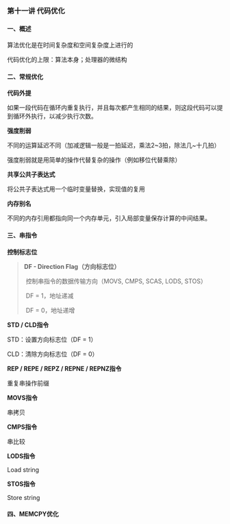 ### 第十一讲 代码优化

#### 一、概述

算法优化是在时间复杂度和空间复杂度上进行的

代码优化的上限：算法本身；处理器的微结构

#### 二、常规优化

**代码外提**

如果一段代码在循环内重复执行，并且每次都产生相同的结果，则这段代码可以提到循环外执行，以减少执行次数。

**强度削弱**

不同的运算延迟不同（加减逻辑一般是一拍延迟，乘法2~3拍，除法几~十几拍）

强度削弱就是用简单的操作代替复杂的操作（例如移位代替乘除）

**共享公共子表达式**

将公共子表达式用一个临时变量替换，实现值的复用

**内存别名**

不同的内存引用都指向同一个内存单元，引入局部变量保存计算的中间结果。

#### 三、串指令

**控制标志位**

> **DF - Direction Flag（方向标志位）**
>
> ​		控制串指令的数据传输方向（MOVS, CMPS, SCAS, LODS, STOS）
>
> ​		DF = 1，地址递减
>
> ​		DF = 0，地址递增

**STD / CLD指令**

STD：设置方向标志位（DF = 1）

CLD：清除方向标志位（DF = 0）

**REP / REPE / REPZ / REPNE / REPNZ指令**

重复串操作前缀

**MOVS指令**

串拷贝

**CMPS指令**

串比较

**LODS指令**

Load string

**STOS指令**

Store string

#### 四、MEMCPY优化

